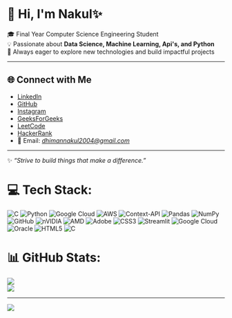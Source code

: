 # 👋 Hi, I'm Nakul✨

🎓 Final Year Computer Science Engineering Student <br/>
💡 Passionate about **Data Science, Machine Learning, Api's, and Python**  <br/>
🚀 Always eager to explore new technologies and build impactful projects  <br/>

---


## 🌐 Connect with Me<br/>
- [LinkedIn](https://www.linkedin.com/in/nakul-dhiman-659310363/)  <br/>
- [GitHub](https://github.com/Nakul-31)<br/>
- [Instagram](https://www.instagram.com/nakuldhiman_31/?next=%2F)<br/>
- [GeeksForGeeks](https://www.geeksforgeeks.org/user/dhimannazuiy/)<br/>
- [LeetCode](https://leetcode.com/u/LskNQwAGBQ/)<br/>
- [HackerRank](https://www.hackerrank.com/profile/dhimannakul2004)
- 📧 Email: *dhimannakul2004@gmail.com*  <br/>

---
✨ *“Strive to build things that make a difference.”*<br/>


# 💻 Tech Stack:
![C](https://img.shields.io/badge/c-%2300599C.svg?style=for-the-badge&logo=c&logoColor=white) ![Python](https://img.shields.io/badge/python-3670A0?style=for-the-badge&logo=python&logoColor=ffdd54) ![Google Cloud](https://img.shields.io/badge/GoogleCloud-%234285F4.svg?style=for-the-badge&logo=google-cloud&logoColor=white) ![AWS](https://img.shields.io/badge/AWS-%23FF9900.svg?style=for-the-badge&logo=amazon-aws&logoColor=white) ![Context-API](https://img.shields.io/badge/Context--Api-000000?style=for-the-badge&logo=react) ![Pandas](https://img.shields.io/badge/pandas-%23150458.svg?style=for-the-badge&logo=pandas&logoColor=white) ![NumPy](https://img.shields.io/badge/numpy-%23013243.svg?style=for-the-badge&logo=numpy&logoColor=white) ![GitHub](https://img.shields.io/badge/github-%23121011.svg?style=for-the-badge&logo=github&logoColor=white) ![nVIDIA](https://img.shields.io/badge/nVIDIA-%2376B900.svg?style=for-the-badge&logo=nVIDIA&logoColor=white) ![AMD](https://img.shields.io/badge/AMD-%23000000.svg?style=for-the-badge&logo=amd&logoColor=white) ![Adobe](https://img.shields.io/badge/adobe-%23FF0000.svg?style=for-the-badge&logo=adobe&logoColor=white) ![CSS3](https://img.shields.io/badge/css3-%231572B6.svg?style=for-the-badge&logo=css3&logoColor=white) ![Streamlit](https://img.shields.io/badge/Streamlit-%23FE4B4B.svg?style=for-the-badge&logo=streamlit&logoColor=white) ![Google Cloud](https://img.shields.io/badge/GoogleCloud-%234285F4.svg?style=for-the-badge&logo=google-cloud&logoColor=white) ![Oracle](https://img.shields.io/badge/Oracle-F80000?style=for-the-badge&logo=oracle&logoColor=white) ![HTML5](https://img.shields.io/badge/html5-%23E34F26.svg?style=for-the-badge&logo=html5&logoColor=white) ![C](https://img.shields.io/badge/c-%2300599C.svg?style=for-the-badge&logo=c&logoColor=white)
# 📊 GitHub Stats:
![](https://nirzak-streak-stats.vercel.app/?user=Nakul-31&theme=merko&hide_border=false)<br/>
![](https://github-readme-stats.vercel.app/api/top-langs/?username=Nakul-31&theme=merko&hide_border=false&include_all_commits=false&count_private=false&layout=compact)

---
[![](https://visitcount.itsvg.in/api?id=Nakul-31&icon=0&color=0)](https://visitcount.itsvg.in)

<!-- Proudly created with GPRM ( https://gprm.itsvg.in ) -->
